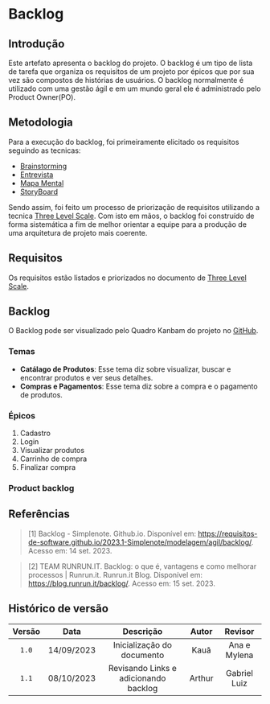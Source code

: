 # Backlog

## Introdução

Este artefato apresenta o backlog do projeto. O backlog é um tipo de lista de tarefa que organiza os requisitos de um projeto por épicos que por sua vez são compostos de histórias de usuários. O backlog normalmente é utilizado com uma gestão ágil e em um mundo geral ele é administrado pelo Product Owner(PO).

## Metodologia

Para a execução do backlog, foi primeiramente elicitado os requisitos seguindo as tecnicas:

- [Brainstorming](https://github.com/UnBArqDsw2023-2/2023.2_G1_ProjetoAmazon/tree/main/docs/Base/Engenharia-de-Requisitos/Elicitação/Brainstorm.md)
- [Entrevista](https://github.com/UnBArqDsw2023-2/2023.2_G1_ProjetoAmazon/tree/main/docs/Base/Engenharia-de-Requisitos/Elicitação/Entrevista.md)
- [Mapa Mental](https://github.com/UnBArqDsw2023-2/2023.2_G1_ProjetoAmazon/tree/main/docs/Base/Engenharia-de-Requisitos/Elicitação/MapaMental.md)
- [StoryBoard](https://github.com/UnBArqDsw2023-2/2023.2_G1_ProjetoAmazon/tree/main/docs/Base/Engenharia-de-Requisitos/Elicitacao/Elicitação/StoryBoard.md)

Sendo assim, foi feito um processo de priorização de requisitos utilizando a tecnica [Three Level Scale](./TLS.md). Com isto em mãos, o backlog foi construído de forma sistemática a fim de melhor orientar a equipe para a produção de uma arquitetura de projeto mais coerente.

## Requisitos

Os requisitos estão listados e priorizados no documento de [Three Level Scale](./TLS.md).

## Backlog

O Backlog pode ser visualizado pelo Quadro Kanbam do projeto no [GitHub](https://github.com/orgs/UnBArqDsw2023-2/projects/2).

### Temas

- **Catálago de Produtos**: Esse tema diz sobre visualizar, buscar e encontrar produtos e ver seus detalhes.
- **Compras e Pagamentos**: Esse tema diz sobre a compra e o pagamento de produtos.

### Épicos

1. Cadastro
2. Login
3. Visualizar produtos
4. Carrinho de compra
5. Finalizar compra


### Product backlog



## Referências

> [1] Backlog - Simplenote. Github.io. Disponível em: <https://requisitos-de-software.github.io/2023.1-Simplenote/modelagem/agil/backlog/>. Acesso em: 14 set. 2023.

> [2] TEAM RUNRUN.IT. Backlog: o que é, vantagens e como melhorar processos | Runrun.it. Runrun.it Blog. Disponível em: <https://blog.runrun.it/backlog/>. Acesso em: 15 set. 2023.

## Histórico de versão

| Versão |    Data    |               Descrição               | Autor  |   Revisor    |
| :----: | :--------: | :-----------------------------------: | :----: | :----------: |
| `1.0`  | 14/09/2023 |      Inicialização do documento       |  Kauã  | Ana e Mylena |
| `1.1`  | 08/10/2023 | Revisando Links e adicionando backlog | Arthur | Gabriel Luiz |
